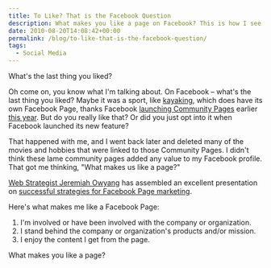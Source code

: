 ```yaml
---
title: To Like? That is the Facebook Question
description: What makes you like a page on Facebook? This is how I see it.
date: 2010-08-20T14:08:42+00:00
permalink: /blog/to-like-that-is-the-facebook-question/
tags:
  - Social Media
---
```


What's the last thing you liked?

Oh come on, you know what I'm talking about. On Facebook – what's the last thing you liked? Maybe it was a sport, like [kayaking](http://www.facebook.com/#!/pages/Kayaking/113479351995643), which does have its own Facebook Page, thanks Facebook [launching Community Pages](http://blog.facebook.com/blog.php?post=382978412130) earlier [this year](http://mashable.com/2010/04/01/facebook-community-pages/). But do you really like that? Or did you just opt into it when Facebook launched its new feature?

That happened with me, and I went back later and deleted many of the movies and hobbies that were linked to those Community Pages. I didn't think these lame community pages added any value to my Facebook profile. That got me thinking, "What makes us like a page?"

[Web Strategist Jeremiah Owyang](http://www.web-strategist.com/blog/) has assembled an excellent presentation on [successful strategies for Facebook Page marketing](http://www.slideshare.net/jeremiah_owyang/the-8-success-criteria-for-facebook-page-marketing).

Here's what makes me like a Facebook Page:

  1. I'm involved or have been involved with the company or organization.
  2. I stand behind the company or organization's products and/or mission.
  3. I enjoy the content I get from the page.

What makes you like a page?